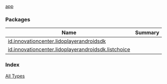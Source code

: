 [app](./index.md)

### Packages

| Name | Summary |
|---|---|
| [id.innovationcenter.lidoplayerandroidsdk](id.innovationcenter.lidoplayerandroidsdk/index.md) |  |
| [id.innovationcenter.lidoplayerandroidsdk.listchoice](id.innovationcenter.lidoplayerandroidsdk.listchoice/index.md) |  |

### Index

[All Types](alltypes/index.md)
